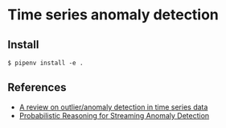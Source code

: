 # Time series anomaly detection

## Install

```
$ pipenv install -e .
```

## References

- [A review on outlier/anomaly detection in time series data](https://arxiv.org/pdf/2002.04236.pdf)
- [Probabilistic Reasoning for Streaming Anomaly Detection](https://citeseerx.ist.psu.edu/viewdoc/download?doi=10.1.1.375.2193&rep=rep1&type=pdf)
